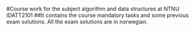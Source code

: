 #Course work for the subject algorithm and data structures at NTNU IDATT2101
##It contains the course mandatory tasks and some previous exam solutions. All the exam solutions are in norwegian.
